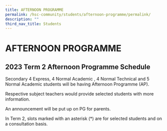 ```yaml
---
title: AFTERNOON PROGRAMME
permalink: /hsc-community/students/afternoon-programme/permalink/
description: ""
third_nav_title: Students
---
```

AFTERNOON PROGRAMME
===================

2023 Term 2 Afternoon Programme Schedule
----------------------------------------

Secondary 4 Express, 4 Normal Academic , 4 Normal Technical and 5 Normal Academic students will be having Afternoon Programme (AP).

Respective subject teachers would provide selected students with more information. 

An announcement will be put up on PG for parents.  

In Term 2, slots marked with an asterisk (\*) are for selected students and on a consultation basis.